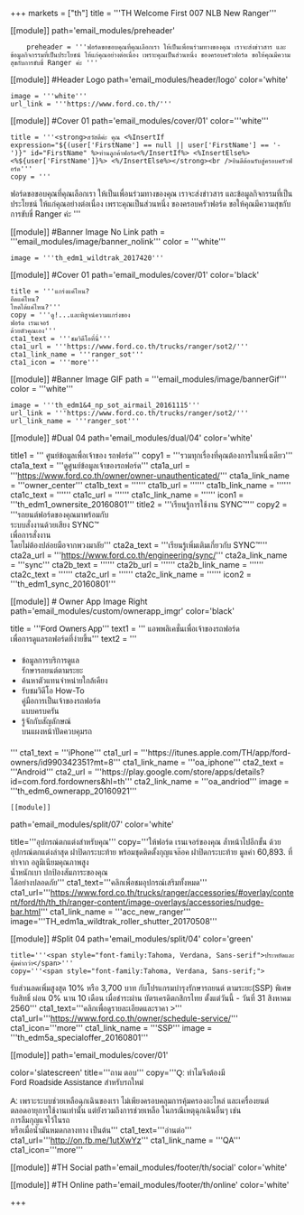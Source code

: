 +++
markets = ["th"]
title = '''TH Welcome First 007 NLB New Ranger'''

[[module]]
path='email_modules/preheader'


		preheader = '''ฟอร์ดขอขอบคุณที่คุณเลือกเรา ให้เป็นเพื่อนร่วมทางของคุณ เราจะส่งข่าวสาร และข้อมูลกิจกรรมที่เป็นประโยชน์ ให้แก่คุณอย่างต่อเนื่อง เพราะคุณเป็นส่วนหนึ่ง ของครอบครัวฟอร์ด ขอให้คุณมีความสุขกับการขับขี่ Ranger ค่ะ '''

[[module]] #Header Logo
path='email_modules/header/logo'
color='white'

	image = '''white'''
	url_link = '''https://www.ford.co.th/'''

[[module]] #Cover 01
path='email_modules/cover/01'
color='''white'''

	title = '''<strong>สวัสดีค่ะ คุณ <%InsertIf expression="${(user['FirstName'] == null || user['FirstName'] == '-')}" id="FirstName" %>ท่านลูกค้าฟอร์ด<%/InsertIf%> <%InsertElse%> <%${user['FirstName']}%> <%/InsertElse%></strong><br />ยินดีต้อนรับสู่ครอบครัวฟอร์ด'''
	copy = '''
ฟอร์ดขอขอบคุณที่คุณเลือกเรา
ให้เป็นเพื่อนร่วมทางของคุณ
เราจะส่งข่าวสาร
และข้อมูลกิจกรรมที่เป็นประโยชน์
ให้แก่คุณอย่างต่อเนื่อง
เพราะคุณเป็นส่วนหนึ่ง
ของครอบครัวฟอร์ด
ขอให้คุณมีความสุขกับการขับขี่
Ranger ค่ะ '''

[[module]] #Banner Image No Link
path = '''email_modules/image/banner_nolink'''
color = '''white'''

	image = '''th_edm1_wildtrak_2017420'''

[[module]] #Cover 01
path='email_modules/cover/01'
color='black'

	title = '''แกร่งแค่ไหน?
    อึดแค่ไหน?
	โหดได้แค่ไหน?'''
	copy = '''ดู!...และพิสูจน์ความแกร่งของ
	ฟอร์ด เรนเจอร์
    ด้วยตัวคุณเอง'''
	cta1_text = '''ชมวิดีโอที่นี่'''
	cta1_url = '''https://www.ford.co.th/trucks/ranger/sot2/'''
	cta1_link_name = '''ranger_sot'''
	cta1_icon = '''more'''
    
    
[[module]] #Banner Image GIF
path = '''email_modules/image/bannerGif'''
color = '''white'''

	image = '''th_edm1&4_np_sot_airmail_20161115'''
	url_link = '''https://www.ford.co.th/trucks/ranger/sot2/'''
	url_link_name = '''ranger_sot'''

[[module]] #Dual 04
path='email_modules/dual/04'
color='white'

title1 = ''' ศูนย์ข้อมูลเพื่อเจ้าของ
รถฟอร์ด'''
	copy1 = '''รวมทุกเรื่องที่คุณต้องการในหนึ่งเดียว'''
	cta1a_text = '''ดูศูนย์ข้อมูลเจ้าของรถฟอร์ด'''
	cta1a_url = '''https://www.ford.co.th/owner/owner-unauthenticated/'''
	cta1a_link_name = '''owner_center'''
	cta1b_text = ''''''
	cta1b_url = ''''''
	cta1b_link_name = ''''''
	cta1c_text = ''''''
	cta1c_url = ''''''
	cta1c_link_name = ''''''
	icon1 = '''th_edm1_ownersite_20160801'''
	title2 = '''เรียนรู้การใช้งาน SYNC&trade;'''
	copy2 = '''รถยนต์ฟอร์ดของคุณมาพร้อมกับ<br />ระบบสั่งงานด้วยเสียง SYNC&trade;<br />เพื่อการสั่งงาน<br />โดยไม่ต้องปล่อยมือจากพวงมาลัย'''
	cta2a_text = '''เรียนรู้เพิ่มเติมเกี่ยวกับ SYNC&trade;'''
	cta2a_url = '''https://www.ford.co.th/engineering/sync/'''
	cta2a_link_name = '''sync'''
	cta2b_text = ''''''
	cta2b_url = ''''''
	cta2b_link_name = ''''''
	cta2c_text = ''''''
	cta2c_url = ''''''
	cta2c_link_name = ''''''
	icon2 = '''th_edm1_sync_20160801'''

[[module]] # Owner App Image Right
path='email_modules/custom/ownerapp_imgr'
color='black'

title = '''<span style="font-family:Tahoma, Verdana, Sans-serif">Ford Owners App</span>'''
text1 = '''<span style="font-family:Tahoma, Verdana, Sans-serif">
<span style=" white-space:nowrap;">แอพพลิเคชั่นเพื่อเจ้าของรถฟอร์ด</span><br> 
<span style=" white-space:nowrap;">เพื่อการดูแลรถฟอร์ดที่ง่ายขึ้น</span></span>'''
text2 = '''<span style="font-family:Tahoma, Verdana, Sans-serif; font-Size: 14px">
<ul style="margin: 20px; padding: 0;">
<li><span style=" white-space:nowrap;">ข้อมูลการบริการดูแล<br>รักษารถยนต์ตามระยะ</span></li>
<li><span style=" white-space:nowrap;">ค้นหาตัวแทนจำหน่ายใกล้เคียง</span></li>
<li><span style=" white-space:nowrap;">รับชมวิดีโอ How-To <br>คู่มือการเป็นเจ้าของรถฟอร์ด<br>แบบครบครัน</span></li>
<li><span style=" white-space:nowrap;">รู้จักกับสัญลักษณ์<br>บนแผงหน้าปัดควบคุมรถ</span></li>
</ul>
</span>'''
	cta1_text = '''iPhone'''
	cta1_url = '''https://itunes.apple.com/TH/app/ford-owners/id990342351?mt=8'''
	cta1_link_name = '''oa_iphone'''
	cta2_text = '''Android'''
	cta2_url = '''https://play.google.com/store/apps/details?id=com.ford.fordowners&hl=th'''
	cta2_link_name = '''oa_andriod'''
	image = '''th_edm6_ownerapp_20160921'''

	[[module]]
path='email_modules/split/07'
color='white'

title='''อุปกรณ์ตกแต่งสำหรับคุณ</span>'''
copy='''ให้ฟอร์ด
เรนเจอร์ของคุณ
ล้ำหน้าไปอีกขั้น
ด้วยอุปกรณ์ตกแต่งล่าสุด
ฝาปิดกระบะท้าย
พร้อมชุดติดตั้งกุญแจล๊อค
ฝาปิดกระบะท้าย
มูลค่า 60,893.
ที่ทำ</span>จาก
อลูมิเนียมคุณภาพสูง<br />
น้ำหนักเบา
ปกป้องสัมภาระของคุณ<br />
ได้อย่างปลอดภัย'''
cta1_text='''คลิกเพื่อชมอุปกรณ์เสริมทั้งหมด'''
cta1_url='''https://www.ford.co.th/trucks/ranger/accessories/#overlay/content/ford/th/th_th/ranger-content/image-overlays/accessories/nudge-bar.html'''
cta1_link_name = '''acc_new_ranger'''
image='''TH_edm1a_wildtrak_roller_shutter_20170508'''

[[module]] #Split 04
path='email_modules/split/04'
color='green'

	title='''<span style="font-family:Tahoma, Verdana, Sans-serif">ประหยัดและคุ้มค่ากว่า</span>'''
	copy='''<span style="font-family:Tahoma, Verdana, Sans-serif;">
รับส่วนลดเพิ่มสูงสุด 10%
หรือ 3,700 บาท
กับโปรแกรมบำรุงรักษารถยนต์
ตามระยะ(SSP)
พิเศษรับสิทธิ์
ผ่อน 0% นาน 10 เดือน
เมื่อชำระผ่าน
บัตรเครดิตกสิกรไทย
ตั้งแต่วันนี้ - วันที่ 31 สิงหาคม 2560'''
	cta1_text='''<span style="font-family:Tahoma, Verdana, Sans-serif">คลิกเพื่อดูรายละเอียดและราคา ></span>'''
cta1_url='''https://www.ford.co.th/owner/schedule-service/'''
cta1_icon='''more'''
cta1_link_name = '''SSP'''
image = '''th_edm5a_specialoffer_20160801'''

[[module]]
path='email_modules/cover/01'

color='slatescreen'
title='''<span style="font-family:Tahoma, Verdana, Sans-serif">ถาม ตอบ</span>'''
copy='''<span style="font-family:Tahoma, Verdana, Sans-serif"><span style=" white-space:nowrap;">Q: ทำไมจึงต้องมี</span>
<span style=" white-space:nowrap;">Ford Roadside Assistance</span>
<span style=" white-space:nowrap;">สำหรับรถใหม่</span><br /><br />
<span style=" white-space:nowrap;">A: เพราะระบบช่วยเหลือฉุกเฉินของเรา</span>
<span style=" white-space:nowrap;">ไม่เพียงครอบคลุมการคุ้มครองอะไหล่</span>
<span style=" white-space:nowrap;">และเครื่องยนต์</span>
<span style="white-space:nowrap;">ตลอดอายุการใช้งานเท่านั้น</span>
<span style=" white-space:nowrap;">แต่ยังรวมถึงการช่วยเหลือ</span>
<span style=" white-space:nowrap;">ในกรณีเหตุฉุกเฉินอื่นๆ</span>
<span style=" white-space:nowrap;">เช่น</span>
<span style=" white-space:nowrap;">การลืมกุญแจไว้ในรถ</span><br />
<span style=" white-space:nowrap;">หรือเมื่อน้ำมันหมดกลางทาง เป็นต้น</span></span>'''
cta1_text='''<span style="font-family:Tahoma, Verdana, Sans-serif"><span style=" white-space:nowrap;">อ่านต่อ</span></span>'''
cta1_url='''http://on.fb.me/1utXwYz'''
cta1_link_name = '''QA'''
cta1_icon='''more'''


[[module]] #TH Social
path='email_modules/footer/th/social'
color='white'

[[module]] #TH Online
path='email_modules/footer/th/online'
color='white'

+++